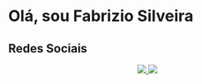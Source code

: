 # Olá, sou Fabrizio Silveira

## Redes Sociais 
<p align="center">
  <a text-decoration="none" href="https://www.linkedin.com/in/fabrizio-cagnoni-silveira-323505270">
    <img src="https://skillicons.dev/icons?i=linkedin"/>
  </a>
  <a text-decoration="none" href="https://twitter.com/SilveiraDev_">
    <img src="https://skillicons.dev/icons?i=twitter"/>
  </a>
</p>
